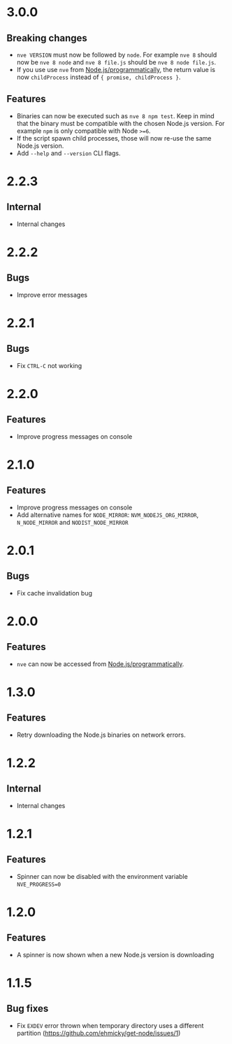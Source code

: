 # 3.0.0

## Breaking changes

- `nve VERSION` must now be followed by `node`. For example `nve 8` should now
  be `nve 8 node` and `nve 8 file.js` should be `nve 8 node file.js`.
- If you use use `nve` from
  [Node.js/programmatically](https://github.com/ehmicky/nve#api-nodejs), the
  return value is now `childProcess` instead of `{ promise, childProcess }`.

## Features

- Binaries can now be executed such as `nve 8 npm test`. Keep in mind that the
  binary must be compatible with the chosen Node.js version. For example `npm`
  is only compatible with Node `>=6`.
- If the script spawn child processes, those will now re-use the same Node.js
  version.
- Add `--help` and `--version` CLI flags.

# 2.2.3

## Internal

- Internal changes

# 2.2.2

## Bugs

- Improve error messages

# 2.2.1

## Bugs

- Fix `CTRL-C` not working

# 2.2.0

## Features

- Improve progress messages on console

# 2.1.0

## Features

- Improve progress messages on console
- Add alternative names for `NODE_MIRROR`: `NVM_NODEJS_ORG_MIRROR`,
  `N_NODE_MIRROR` and `NODIST_NODE_MIRROR`

# 2.0.1

## Bugs

- Fix cache invalidation bug

# 2.0.0

## Features

- `nve` can now be accessed from
  [Node.js/programmatically](https://github.com/ehmicky/nve#api-nodejs).

# 1.3.0

## Features

- Retry downloading the Node.js binaries on network errors.

# 1.2.2

## Internal

- Internal changes

# 1.2.1

## Features

- Spinner can now be disabled with the environment variable `NVE_PROGRESS=0`

# 1.2.0

## Features

- A spinner is now shown when a new Node.js version is downloading

# 1.1.5

## Bug fixes

- Fix `EXDEV` error thrown when temporary directory uses a different partition
  (https://github.com/ehmicky/get-node/issues/1)
